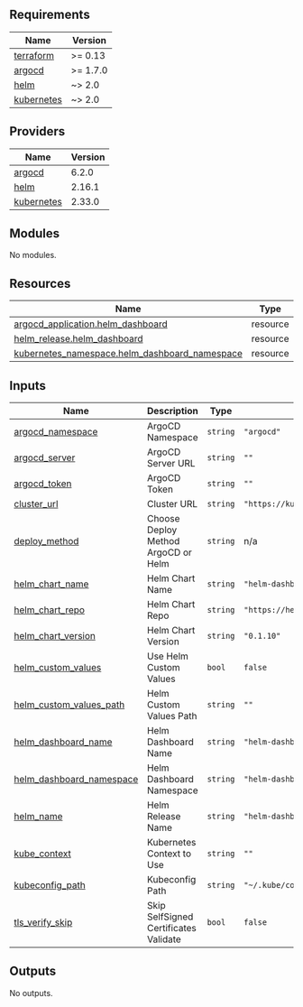 <!-- BEGIN_TF_DOCS -->
## Requirements

| Name | Version |
|------|---------|
| <a name="requirement_terraform"></a> [terraform](#requirement\_terraform) | >= 0.13 |
| <a name="requirement_argocd"></a> [argocd](#requirement\_argocd) | >= 1.7.0 |
| <a name="requirement_helm"></a> [helm](#requirement\_helm) | ~> 2.0 |
| <a name="requirement_kubernetes"></a> [kubernetes](#requirement\_kubernetes) | ~> 2.0 |

## Providers

| Name | Version |
|------|---------|
| <a name="provider_argocd"></a> [argocd](#provider\_argocd) | 6.2.0 |
| <a name="provider_helm"></a> [helm](#provider\_helm) | 2.16.1 |
| <a name="provider_kubernetes"></a> [kubernetes](#provider\_kubernetes) | 2.33.0 |

## Modules

No modules.

## Resources

| Name | Type |
|------|------|
| [argocd_application.helm_dashboard](https://registry.terraform.io/providers/oboukili/argocd/latest/docs/resources/application) | resource |
| [helm_release.helm_dashboard](https://registry.terraform.io/providers/hashicorp/helm/latest/docs/resources/release) | resource |
| [kubernetes_namespace.helm_dashboard_namespace](https://registry.terraform.io/providers/hashicorp/kubernetes/latest/docs/resources/namespace) | resource |

## Inputs

| Name | Description | Type | Default | Required |
|------|-------------|------|---------|:--------:|
| <a name="input_argocd_namespace"></a> [argocd\_namespace](#input\_argocd\_namespace) | ArgoCD Namespace | `string` | `"argocd"` | no |
| <a name="input_argocd_server"></a> [argocd\_server](#input\_argocd\_server) | ArgoCD Server URL | `string` | `""` | no |
| <a name="input_argocd_token"></a> [argocd\_token](#input\_argocd\_token) | ArgoCD Token | `string` | `""` | no |
| <a name="input_cluster_url"></a> [cluster\_url](#input\_cluster\_url) | Cluster URL | `string` | `"https://kubernetes.default.svc"` | no |
| <a name="input_deploy_method"></a> [deploy\_method](#input\_deploy\_method) | Choose Deploy Method ArgoCD or Helm | `string` | n/a | yes |
| <a name="input_helm_chart_name"></a> [helm\_chart\_name](#input\_helm\_chart\_name) | Helm Chart Name | `string` | `"helm-dashboard"` | no |
| <a name="input_helm_chart_repo"></a> [helm\_chart\_repo](#input\_helm\_chart\_repo) | Helm Chart Repo | `string` | `"https://helm-charts.komodor.io"` | no |
| <a name="input_helm_chart_version"></a> [helm\_chart\_version](#input\_helm\_chart\_version) | Helm Chart Version | `string` | `"0.1.10"` | no |
| <a name="input_helm_custom_values"></a> [helm\_custom\_values](#input\_helm\_custom\_values) | Use Helm Custom Values | `bool` | `false` | no |
| <a name="input_helm_custom_values_path"></a> [helm\_custom\_values\_path](#input\_helm\_custom\_values\_path) | Helm Custom Values Path | `string` | `""` | no |
| <a name="input_helm_dashboard_name"></a> [helm\_dashboard\_name](#input\_helm\_dashboard\_name) | Helm Dashboard Name | `string` | `"helm-dashboard"` | no |
| <a name="input_helm_dashboard_namespace"></a> [helm\_dashboard\_namespace](#input\_helm\_dashboard\_namespace) | Helm Dashboard Namespace | `string` | `"helm-dashboard"` | no |
| <a name="input_helm_name"></a> [helm\_name](#input\_helm\_name) | Helm Release Name | `string` | `"helm-dashboard"` | no |
| <a name="input_kube_context"></a> [kube\_context](#input\_kube\_context) | Kubernetes Context to Use | `string` | `""` | no |
| <a name="input_kubeconfig_path"></a> [kubeconfig\_path](#input\_kubeconfig\_path) | Kubeconfig Path | `string` | `"~/.kube/config"` | no |
| <a name="input_tls_verify_skip"></a> [tls\_verify\_skip](#input\_tls\_verify\_skip) | Skip SelfSigned Certificates Validate | `bool` | `false` | no |

## Outputs

No outputs.
<!-- END_TF_DOCS -->